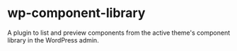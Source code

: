 # wp-component-library
A plugin to list and preview components from the active theme's component library in the WordPress admin.
